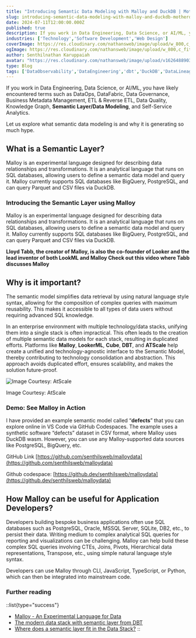 ```yaml
---
title: "Introducing Semantic Data Modeling with Malloy and DuckDB | MotherDuck | PostgreSQL | BigQuery"
slug: introducing-semantic-data-modeling-with-malloy-and-duckdb-motherduck-postgresql-bigquery
date: 2024-07-11T12:00:00.000Z
published: true
description: If you work in Data Engineering, Data Science, or AI/ML, you have likely encountered terms such as DataOps, DataFabric, Data Governance, Business Metadata Management, ETL & Reverse ETL, Data Quality, Knowledge Graph, Semantic Layer/Data Modeling, and Self-Service Analytics..
industries: ['Technology','Software Development','Web Design']
coverImage: https://res.cloudinary.com/nathansweb/image/upload/w_800,c_fit,l_text:Arial_60_bold:Key%20Concepts%20in%20Data%20Engineering%20Data%20Science%20and%20AI%20ML,g_north_east,x_30,y_40/v1711924071/senthilsweb-scl-card-template_cyxogj.webp
ogImage: https://res.cloudinary.com/nathansweb/image/upload/w_800,c_fit,l_text:Arial_60_bold:Key%20Concepts%20in%20Data%20Engineering%20Data%20Science%20and%20AI%20ML,g_north_east,x_30,y_40/v1711924071/senthilsweb-scl-card-template_cyxogj.webp
author: Senthilnathan Karuppaiah
avatar: "https://res.cloudinary.com/nathansweb/image/upload/v1626488903/profile/Senthil-profile-picture-01_al07i5.jpg"
type: Blog
tags: ['DataObservability','DataEngineering','dbt','DuckDB','DataLineage','Analytics','DataLake','BusinessMetadataManagement','Vue.js','Nuxt.js','Open Source','Web Development','Low Code Platform']
---
```


If you work in Data Engineering, Data Science, or AI/ML, you have likely encountered terms such as DataOps, DataFabric, Data Governance, Business Metadata Management, ETL & Reverse ETL, Data Quality, Knowledge Graph, **Semantic Layer/Data Modeling**, and Self-Service Analytics.

Let us explore what semantic data modeling is and why it is generating so much hype.


## What is a Semantic Layer?

Malloy is an experimental language designed for describing data relationships and transformations. It is an analytical language that runs on SQL databases, allowing users to define a semantic data model and query it. Malloy currently supports SQL databases like BigQuery, PostgreSQL, and can query Parquet and CSV files via DuckDB.


### Introducing the Semantic Layer using Malloy

Malloy is an experimental language designed for describing data relationships and transformations. It is an analytical language that runs on SQL databases, allowing users to define a semantic data model and query it. Malloy currently supports SQL databases like BigQuery, PostgreSQL, and can query Parquet and CSV files via DuckDB.

**Lloyd Tabb, the creator of Malloy, is also the co-founder of Looker and the lead inventor of both LookML and Malloy Check out this video where Tabb discusses Malloy**

## Why is it important?

The semantic model simplifies data retrieval by using natural language style syntax, allowing for the composition of complex queries with maximum reusability. This makes it accessible to all types of data users without requiring advanced SQL knowledge. 

In an enterprise environment with multiple technology/data stacks, unifying them into a single stack is often impractical. This often leads to the creation of multiple semantic data models for each stack, resulting in duplicated efforts. Platforms like **Malloy**, **LookerML**, **Cube**, **DBT**, and **ATScale** help create a unified and technology-agnostic interface to the Semantic Model, thereby contributing to technology consolidation and abstraction. This approach avoids duplicated effort, ensures scalability, and makes the solution future-proof.

![Image Courtesy: AtScale ](/i/blog/Introducing-Semantic-Data-Modeling-with-Malloy-and-DuckDB-1.PNG)
<div class="relative flex items-center">Image Courtesy: AtScale </div>


### Demo: See Malloy in Action

I have provided an example semantic model called “**defects**” that you can explore online in VS Code via GitHub Codespaces. The example uses a synthetic software “defects” dataset in CSV format, where Malloy uses DuckDB wasm. However, you can use any Malloy-supported data sources like PostgreSQL, BigQuery, etc.

GitHub Link [https://github.com/senthilsweb/malloydata](https://github.com/senthilsweb/malloydata)

Github codespace: [https://github.dev/senthilsweb/malloydata](https://github.dev/senthilsweb/malloydata)
  
## How Malloy can be useful for Application Developers?

Developers building bespoke business applications often use SQL databases such as PostgreSQL, Oracle, MSSQL Server, SQLite, DB2, etc., to persist their data. Writing medium to complex analytical SQL queries for reporting and visualizations can be challenging. Malloy can help build these complex SQL queries involving CTEs, Joins, Pivots, Hierarchical data representations, Transpose, etc., using simple natural language style syntax. 

Developers can use Malloy through CLI, JavaScript, TypeScript, or Python, which can then be integrated into mainstream code.

### Further reading
::list{type="success"}
- <a href="https://youtu.be/zmmJgwc3oPI" class="dark:text-teal-400 relative transition hover:text-teal-500 dark:hover:text-teal-400">Malloy - An Experimental Language for Data</a>
- <a href="https://www.youtube.com/watch?v=bUJAw28607Q" class="dark:text-teal-400 relative transition hover:text-teal-500 dark:hover:text-teal-400">The modern data stack with semantic layer from DBT</a>
- <a href="https://www.youtube.com/watch?v=bUJAw28607Q" class="dark:text-teal-400 relative transition hover:text-teal-500 dark:hover:text-teal-400">Where does a semantic layer fit in the Data Stack?</a>
:: 

